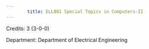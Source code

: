 ```yaml
---
        title: ELL881 Special Topics in Computers-II
---
```

Credits: 3 (3-0-0)

Department: Department of Electrical Engineering

